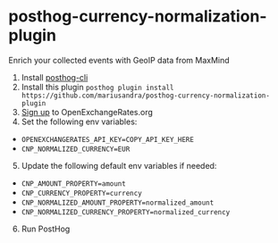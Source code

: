 # posthog-currency-normalization-plugin

Enrich your collected events with GeoIP data from MaxMind

1. Install [posthog-cli](https://github.com/PostHog/posthog-cli)
2. Install this plugin `posthog plugin install https://github.com/mariusandra/posthog-currency-normalization-plugin`
3. [Sign up](https://openexchangerates.org/) to OpenExchangeRates.org 
4. Set the following env variables:
  - `OPENEXCHANGERATES_API_KEY=COPY_API_KEY_HERE`
  - `CNP_NORMALIZED_CURRENCY=EUR`
5. Update the following default env variables if needed:
  - `CNP_AMOUNT_PROPERTY=amount`
  - `CNP_CURRENCY_PROPERTY=currency`
  - `CNP_NORMALIZED_AMOUNT_PROPERTY=normalized_amount`
  - `CNP_NORMALIZED_CURRENCY_PROPERTY=normalized_currency`
6. Run PostHog
